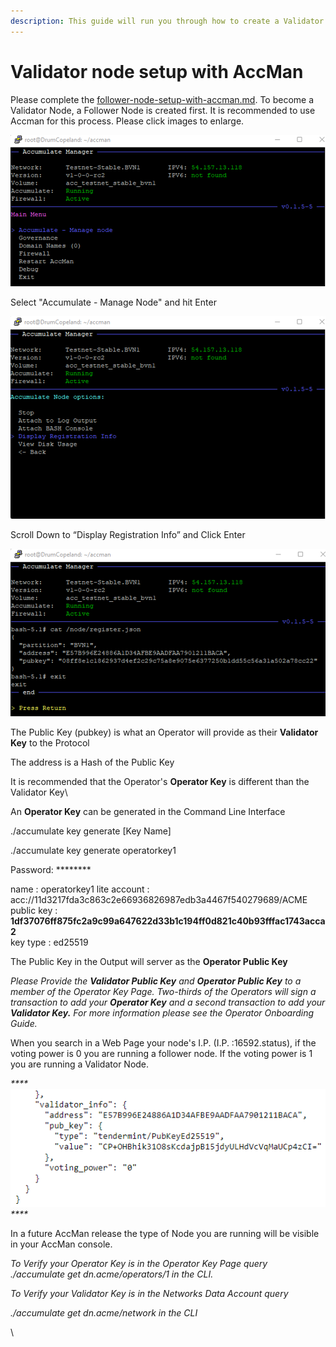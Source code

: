 ```yaml
---
description: This guide will run you through how to create a Validator Node.
---
```


# Validator node setup with AccMan

Please complete the [follower-node-setup-with-accman.md](follower-node-setup-with-accman.md "mention"). To become a Validator Node, a Follower Node is created first. It is recommended to use Accman for this process. Please click images to enlarge.

![](<../.gitbook/assets/image (5) (1).png>)

Select "Accumulate - Manage Node" and hit Enter

![](<../.gitbook/assets/image (5).png>)

Scroll Down to “Display Registration Info” and Click Enter

![](<../.gitbook/assets/image (1) (2).png>)

The Public Key (pubkey) is what an Operator will provide as their **Validator Key** to the Protocol

The address is a Hash of the Public Key

It is recommended that the Operator's **Operator Key** is different than the Validator Key\


An **Operator Key** can be generated in the Command Line Interface

./accumulate key generate \[Key Name]

./accumulate key generate operatorkey1&#x20;

Password: \*\*\*\*\*\*\*\*&#x20;

name : operatorkey1 lite account : acc://11d3217fda3c863c2e66936826987edb3a4467f540279689/ACME\
public key : **1df37076ff875fc2a9c99a647622d33b1c194ff0d821c40b93fffac1743acca2**\
key type : ed25519

The Public Key in the Output will server as the **Operator Public Key**

_Please Provide the **Validator Public Key** and **Operator Public Key** to a member of the Operator Key Page. Two-thirds of the Operators will sign a transaction to add your **Operator Key** and a second transaction to add your **Validator Key.** For more information please see the Operator Onboarding Guide._

When you search in a Web Page your node's I.P. (I.P. :16592.status), if the voting power is 0 you are running a follower node. If the voting power is 1 you are running a Validator Node.&#x20;

_****_![](<../.gitbook/assets/image (3) (3).png>)_****_

In a future AccMan release the type of Node you are running will be visible in your AccMan console.

_To Verify your Operator Key is in the Operator Key Page query_ \
_./accumulate get dn.acme/operators/1 in the CLI._&#x20;

_To Verify your Validator Key is in the Networks Data Account query_

_./accumulate get dn.acme/network in the CLI_

\
